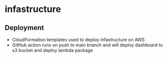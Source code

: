 # infastructure

## Deployment

- CloudFormation templates used to deploy infastructure on AWS
- GitHub action runs on push to main branch and will deploy dashboard to s3 bucket and deploy lambda package
